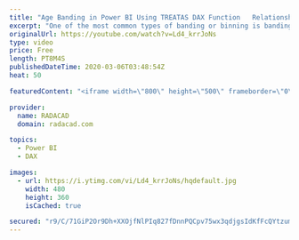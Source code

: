 ```yaml
---
title: "Age Banding in Power BI Using TREATAS DAX Function   Relationship Based on Between"
excerpt: "One of the most common types of banding or binning is banding based on a range. Let's say, for example,  you want to have a group of customers based on their age group. The age group banding can be created in Power Query at the data transformation stage. It can be created using the Grouping and Binning"
originalUrl: https://youtube.com/watch?v=Ld4_krrJoNs
type: video
price: Free
length: PT8M4S
publishedDateTime: 2020-03-06T03:48:54Z
heat: 50

featuredContent: "<iframe width=\"800\" height=\"500\" frameborder=\"0\" src=\"https://www.youtube.com/embed/Ld4_krrJoNs\" allow=\"accelerometer; autoplay; encrypted-media; gyroscope; picture-in-picture\" allowfullscreen></iframe>"

provider:
  name: RADACAD
  domain: radacad.com

topics:
  - Power BI
  - DAX

images:
  - url: https://i.ytimg.com/vi/Ld4_krrJoNs/hqdefault.jpg
    width: 480
    height: 360
    isCached: true

secured: "r9/C/71GiP2Or9Dh+XXOjfNlPIq827fDnnPQCpv75wx3qdjgsIdKfFcQYtzummNGxv6lwAyWXWeiSsb94xaawXLSEOnZRUjApuVG4wyUqDrdhedqQyYgK88hjHqKt3TOb8FMrSRqBGzgjA0mhEbseTiAMUoZXoj97UME8Nxllr8GqW4M5xkOZUh+bpJOQTidZ9GZmJKFK0vYCwTtMn0I0jxMXk1o15EvPvWtbPXH9S2cTN2SWoYuvHgmF2pxpJOumVwRe3qxsyPFqWXyCMjHSNrE8ejW8N5SYJa2TjYeAWtIE4HZDDKK0Qo+WNrfNCAzKJ0vRLysibn8HAIxK74BJ+SC1toziTX9C+IiO0U4khPqWq/Yiy15SoOLaLaDq3mBswLZiZdjwhHb22IwGqWG9iYjrs9+uFZFZb10M2rU01Y=;7BDWIz2fYuN9lgooSSSUIw=="
---
```


